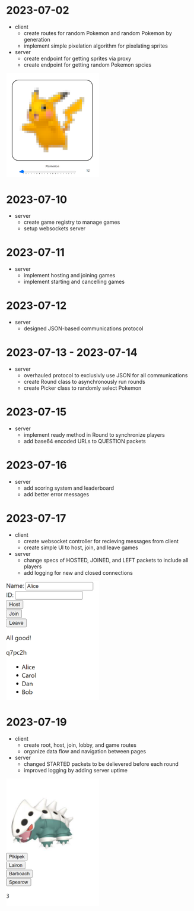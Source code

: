 # 2023-07-02

* client
    * create routes for random Pokemon and random Pokemon by generation
    * implement simple pixelation algorithm for pixelating sprites
* server
    * create endpoint for getting sprites via proxy
    * create endpoint for getting random Pokemon spcies
<img alt="07_02_23" src="scrots/changelog/07_02_23.PNG" width="250"/>

# 2023-07-10

* server
    * create game registry to manage games
    * setup websockets server

# 2023-07-11

* server
    * implement hosting and joining games
    * implement starting and cancelling games

# 2023-07-12

* server
    * designed JSON-based communications protocol

# 2023-07-13 - 2023-07-14

* server
    * overhauled protocol to exclusivly use JSON for all communications
    * create Round class to asynchronously run rounds
    * create Picker class to randomly select Pokemon

# 2023-07-15

* server
    * implement ready method in Round to synchronize players
    * add base64 encoded URLs to QUESTION packets

# 2023-07-16

* server
    * add scoring system and leaderboard
    * add better error messages

# 2023-07-17

* client
    * create websocket controller for recieving messages from client
    * create simple UI to host, join, and leave games
* server
    * change specs of HOSTED, JOINED, and LEFT packets to include all players
    * add logging for new and closed connections
<img alt="07_17_23" src="scrots/changelog/07_17_23.PNG" width="250"/>

# 2023-07-19

* client
    * create root, host, join, lobby, and game routes
    * organize data flow and navigation between pages
* server
    * changed STARTED packets to be delievered before each round
    * improved logging by adding server uptime
<img alt="07_19_23" src="scrots/changelog/07_19_23.PNG" width="250">
